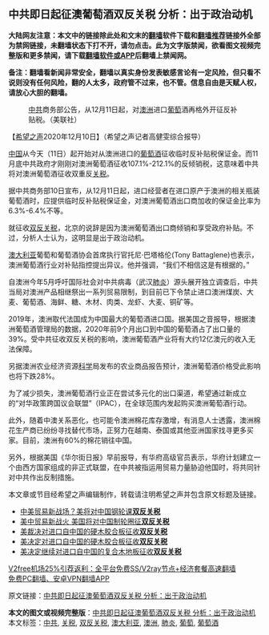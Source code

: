  <h2>中共即日起征澳葡萄酒双反关税 分析：出于政治动机</h2> <p class="notice"><b>大陆网友注意：本文中的链接除此处和文末的<a href="https://github.com/bannedbook/fanqiang" >翻墙</a>软件下载和<a href="https://github.com/killgcd/justmysocks/blob/master/README.md">翻墙推荐</a>链接外全部为禁网链接，未翻墙状态下打不开，请勿点击。此为文字版禁闻，欲看图文视频完整版和更多禁闻，请下载<a href="https://github.com/bannedbook/fanqiang">翻墙软件或APP</a>后翻墙上禁闻网。</p><p>备注：翻墙看新闻非常安全，翻墙以真实身份发表敏感言论有一定风险，但只看不说则没有任何风险，翻的人太多，政府管不过来，也不管。信息自由是天赋人权，请放心大胆的翻墙。</b></p>  <div class="entry"> <figure><figcaption><a href="https://www.bannedbook.org/bnews/tag/%e4%b8%ad%e5%85%b1/" class="st_tag internal_tag" rel="tag" title="标签 中共 下的日志">中共</a>商务部公告，从12月11日起，对<a href="https://www.bannedbook.org/bnews/tag/%e6%be%b3%e6%b4%b2/" class="st_tag internal_tag" rel="tag" title="标签 澳洲 下的日志">澳洲</a>进口<a href="https://www.bannedbook.org/bnews/tag/%e8%91%a1%e8%90%84/" class="st_tag internal_tag" rel="tag" title="标签 葡萄 下的日志">葡萄</a>酒再格外开征反补贴税。（美联社）</figcaption></figure> <p>【<span class='wp_keywordlink_affiliate'><a href="https://www.soundofhope.org" title="希望之声" target="_blank">希望之声</a></span>2020年12月10日】（希望之声记者高健雯综合报导）</p> <p><span class='wp_keywordlink_affiliate'><a href="https://www.bannedbook.org/" title="中国" target="_blank">中国</a></span>从今天（11日）起开始对从澳洲进口的<a href="https://www.bannedbook.org/bnews/tag/%E8%91%A1%E8%90%84%E9%85%92/" class="st_tag internal_tag" rel="tag" title="标签 葡萄酒 下的日志">葡萄酒</a>征收临时反补贴税保证金。而11月底中共政府才刚刚对澳洲葡萄酒征收107.1%-212.1%的反倾销税，这意味着中共将对澳洲葡萄酒征收双重反<a href="https://www.bannedbook.org/bnews/tag/%e5%85%b3%e7%a8%8e/" class="st_tag internal_tag" rel="tag" title="标签 关税 下的日志">关税</a>。</p> <p>据中共商务部10日宣布，从12月11日起，进口经营者在进口原产于澳洲的相关瓶装葡萄酒时，应提供临时反补贴税保证金，对澳洲葡萄酒出口商加收的保证金比率为6.3%-6.4%不等。</p> <p>就征收<a href="https://www.bannedbook.org/bnews/tag/%E5%8F%8C%E5%8F%8D%E5%85%B3%E7%A8%8E/" class="st_tag internal_tag" rel="tag" title="标签 双反关税 下的日志">双反关税</a>，北京的说辞是因为澳洲葡萄酒出口商倾销和享受政府补贴。不过，分析人士认为，这明显是出于政治动机。</p>  <p><a href="https://www.bannedbook.org/bnews/tag/%e6%be%b3%e5%a4%a7%e5%88%a9%e4%ba%9a/" class="st_tag internal_tag" rel="tag" title="标签 澳大利亚 下的日志">澳大利亚</a>葡萄和葡萄酒协会首席执行官托尼·巴塔格伦(Tony Battaglene)也表示，澳洲葡萄酒行业对补贴指控提出异议。他并强调，“我们不相信这是有根据的。”</p> <p>自澳洲今年5月呼吁国际社会对中共病毒（武汉<a href="https://www.bannedbook.org/bnews/tag/%e8%82%ba%e7%82%8e/" class="st_tag internal_tag" rel="tag" title="标签 肺炎 下的日志">肺炎</a>）源头展开独立调查后，中共当局对澳洲产品相继祭出一系列贸易限制，到目前已下令禁止进口澳洲煤炭、大麦、葡萄酒、海鲜、糖、木材、肉类、龙虾、大麦、铜矿等。</p> <p>2019年，澳洲取代法国成为中国最大的葡萄酒进口国。据美国之音报导，根据澳洲葡萄酒管理局的数据，2020年前9个月出口到中国的葡萄酒占了出口量的39%。受中共征收双反关税的影响，澳洲葡萄酒产业将有大约12亿澳元的收入无法保障。</p> <p>另据澳洲农业经济资源<span class='wp_keywordlink'><a href="https://www.bannedbook.org/forum11/topic309.html" title="禁片：“科学”的棍子" target="_blank">科学</a></span>局发布的农业商品报告预计，澳洲葡萄酒价格受此影响也将下跌28%。</p>  <p>为了减少损失，澳洲葡萄酒行业正在尝试多元化的出口渠道，希望通过新成立的“对华政策跨国议会联盟”（IPAC），在全球范围内发起购买澳洲葡萄酒行动。</p> <p>此外，随着中澳关系恶化，也可能令澳洲棉花库存激增，有消息人士透露，澳洲棉花生产商已纷纷寻找替代市场，正努力在越南、泰国或其他亚洲国家找寻更多买家。目前，澳洲有60%的棉花销往中国。</p> <p>另外，根据美国《华尔街日报》早前报导，有华府高级官员表示，华府计划建立一个由西方国家组成的非正式联盟，在中共被指运用贸易力量胁迫他国时，将共同针对中共作出反制措施。</p> <p>本文章或节目经希望之声编辑制作，转载请注明希望之声并包含原文标题及链接。</p>  <ul class='op-related-articles' title='相关阅读'> <li><a href='https://www.bannedbook.org/bnews/cnnews/20180512/941020.html' target='_blank'>中美贸易新战场？美将对中国钢轮课<b>双反关税</b></a></li> <li><a href='https://www.bannedbook.org/bnews/topimagenews/20180511/940779.html' target='_blank'>美中贸易新战火 美国将对中国制轮圈征<b>双反关税</b></a></li> <li><a href='https://www.bannedbook.org/bnews/finance/20171203/864665.html' target='_blank'>美裁决对进口自中国的硬木胶合板征收<b>双反关税</b></a></li> <li><a href='https://www.bannedbook.org/bnews/headline/20171202/864405.html' target='_blank'>美决定对进口自中国的硬木胶合板征收<b>双反关税</b></a></li> <li><a href='https://www.bannedbook.org/bnews/headline/20171130/863454.html' target='_blank'>美决定继续对进口自中国的复合木地板征收<b>双反关税</b></a></li> </ul> <p class="texttj"> <a href="https://www.bannedbook.org/forum23/topic22702.html" target="_blank">V2free机场25%引荐返利：全平台免费SS/V2ray节点+经济套餐高速翻墙</a><br/> <a href="https://github.com/bannedbook/fanqiang/wiki/%E7%A6%81%E9%97%BB%E7%BD%91%E5%AE%89%E5%8D%93%E7%BF%BB%E5%A2%99%E6%96%B0%E9%97%BBAPP" target="_blank">免费PC翻墙、安卓VPN翻墙APP</a></p><p>原文链接：<a class="src_link"  href="https://www.soundofhope.org/post/452458" target="_blank">中共即日起征澳葡萄酒双反关税 分析：出于政治动机</a></p><a name='sharetosocial'></a>       <div><b>本文的图文或视频完整版</b>：<a href='https://www.bannedbook.org/bnews/comments/20201211/1445680.html'>中共即日起征澳葡萄酒双反关税 分析：出于政治动机</a></div>  </div><!--END ENTRY--> <div class="postfooter"> <div>本文标签：<a href="https://www.bannedbook.org/bnews/tag/%e4%b8%ad%e5%85%b1/" rel="tag">中共</a>, <a href="https://www.bannedbook.org/bnews/tag/%e5%85%b3%e7%a8%8e/" rel="tag">关税</a>, <a href="https://www.bannedbook.org/bnews/tag/%E5%8F%8C%E5%8F%8D%E5%85%B3%E7%A8%8E/" rel="tag">双反关税</a>, <a href="https://www.bannedbook.org/bnews/tag/%e6%be%b3%e5%a4%a7%e5%88%a9%e4%ba%9a/" rel="tag">澳大利亚</a>, <a href="https://www.bannedbook.org/bnews/tag/%e6%be%b3%e6%b4%b2/" rel="tag">澳洲</a>, <a href="https://www.bannedbook.org/bnews/tag/%e8%82%ba%e7%82%8e/" rel="tag">肺炎</a>, <a href="https://www.bannedbook.org/bnews/tag/%e8%91%a1%e8%90%84/" rel="tag">葡萄</a>, <a href="https://www.bannedbook.org/bnews/tag/%E8%91%A1%E8%90%84%E9%85%92/" rel="tag">葡萄酒</a></div>  </div><!--END POSTFOOTER--> 